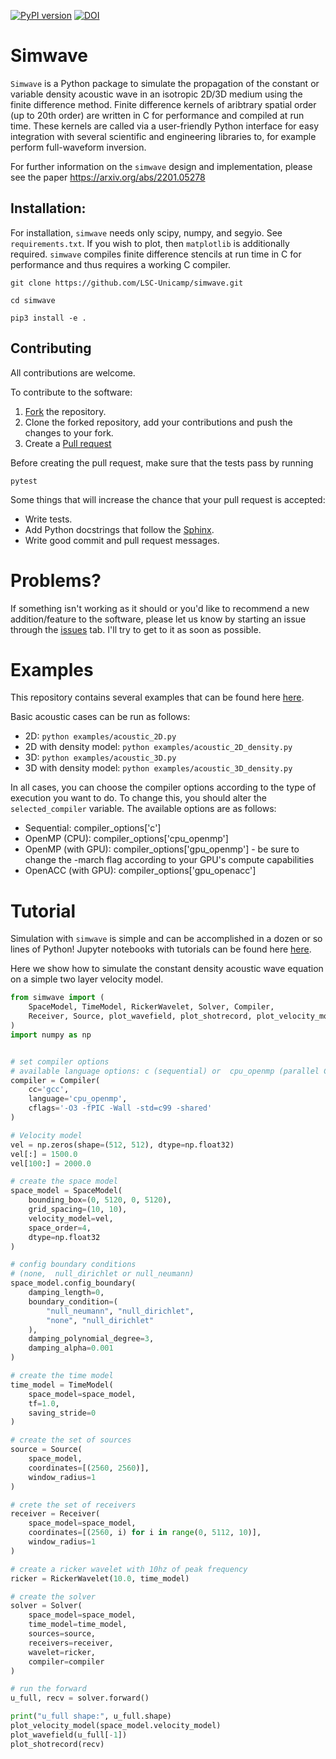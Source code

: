 [![PyPI version](https://badge.fury.io/py/simwave.svg)](https://badge.fury.io/py/simwave)
[![DOI](https://zenodo.org/badge/285108327.svg)](https://zenodo.org/badge/latestdoi/285108327)

# Simwave

`Simwave` is a Python package to simulate the propagation of the constant or variable density acoustic wave in an isotropic 2D/3D medium using the finite difference method. Finite difference kernels of aribtrary spatial order (up to 20th order) are written in C for performance and compiled at run time. These kernels are called via a user-friendly Python interface for easy integration with several scientific and engineering libraries to, for example perform full-waveform inversion.

For further information on the `simwave` design and implementation, please see the paper https://arxiv.org/abs/2201.05278

## Installation:

For installation, `simwave` needs only scipy, numpy, and segyio. See `requirements.txt`. If you wish to plot, then `matplotlib` is additionally required. `simwave` compiles finite difference stencils at run time in C for performance and thus requires a working C compiler.

`git clone https://github.com/LSC-Unicamp/simwave.git`

`cd simwave`

`pip3 install -e .`


## Contributing

All contributions are welcome.

To contribute to the software:

1. [Fork](https://docs.github.com/en/free-pro-team@latest/github/getting-started-with-github/fork-a-repo) the repository.
2. Clone the forked repository, add your contributions and push the changes to your fork.
3. Create a [Pull request](https://github.com/LSC-Unicamp/simwave/pulls)

Before creating the pull request, make sure that the tests pass by running
```
pytest
```
Some things that will increase the chance that your pull request is accepted:
-  Write tests.
- Add Python docstrings that follow the [Sphinx](https://sphinx-rtd-tutorial.readthedocs.io/en/latest/docstrings.html).
- Write good commit and pull request messages.


[style]: https://sphinx-rtd-tutorial.readthedocs.io/en/latest/docstrings.html

Problems?
==========

If something isn't working as it should or you'd like to recommend a new addition/feature to the software, please let us know by starting an issue through the [issues](https://github.com/LSC-Unicamp/simwave/issues) tab. I'll try to get to it as soon as possible.

Examples
========
This repository contains several examples that can be found here [here](https://github.com/LSC-Unicamp/simwave/tree/master/examples).

Basic acoustic cases can be run as follows:

+ 2D: `python examples/acoustic_2D.py`
+ 2D with density model: `python examples/acoustic_2D_density.py`
+ 3D: `python examples/acoustic_3D.py`
+ 3D with density model: `python examples/acoustic_3D_density.py`

In all cases, you can choose the compiler options according to the type of execution you want to do. To change this, you should alter the `selected_compiler` variable. The available options are as follows:

+ Sequential: compiler_options['c']
+ OpenMP (CPU): compiler_options['cpu_openmp']
+ OpenMP (with GPU): compiler_options['gpu_openmp'] - be sure to change the -march flag according to your GPU's compute capabilities
+ OpenACC (with GPU): compiler_options['gpu_openacc']

Tutorial
========

Simulation with `simwave` is simple and can be accomplished in a dozen or so lines of Python! Jupyter notebooks with tutorials can be found here [here](https://github.com/LSC-Unicamp/simwave/tree/master/tutorial).

Here we show how to simulate the constant density acoustic wave equation on a simple two layer velocity model.
```python
from simwave import (
    SpaceModel, TimeModel, RickerWavelet, Solver, Compiler,
    Receiver, Source, plot_wavefield, plot_shotrecord, plot_velocity_model
)
import numpy as np


# set compiler options
# available language options: c (sequential) or  cpu_openmp (parallel CPU)
compiler = Compiler(
    cc='gcc',
    language='cpu_openmp',
    cflags='-O3 -fPIC -Wall -std=c99 -shared'
)

# Velocity model
vel = np.zeros(shape=(512, 512), dtype=np.float32)
vel[:] = 1500.0
vel[100:] = 2000.0

# create the space model
space_model = SpaceModel(
    bounding_box=(0, 5120, 0, 5120),
    grid_spacing=(10, 10),
    velocity_model=vel,
    space_order=4,
    dtype=np.float32
)

# config boundary conditions
# (none,  null_dirichlet or null_neumann)
space_model.config_boundary(
    damping_length=0,
    boundary_condition=(
        "null_neumann", "null_dirichlet",
        "none", "null_dirichlet"
    ),
    damping_polynomial_degree=3,
    damping_alpha=0.001
)

# create the time model
time_model = TimeModel(
    space_model=space_model,
    tf=1.0,
    saving_stride=0
)

# create the set of sources
source = Source(
    space_model,
    coordinates=[(2560, 2560)],
    window_radius=1
)

# crete the set of receivers
receiver = Receiver(
    space_model=space_model,
    coordinates=[(2560, i) for i in range(0, 5112, 10)],
    window_radius=1
)

# create a ricker wavelet with 10hz of peak frequency
ricker = RickerWavelet(10.0, time_model)

# create the solver
solver = Solver(
    space_model=space_model,
    time_model=time_model,
    sources=source,
    receivers=receiver,
    wavelet=ricker,    
    compiler=compiler
)

# run the forward
u_full, recv = solver.forward()

print("u_full shape:", u_full.shape)
plot_velocity_model(space_model.velocity_model)
plot_wavefield(u_full[-1])
plot_shotrecord(recv)
```


